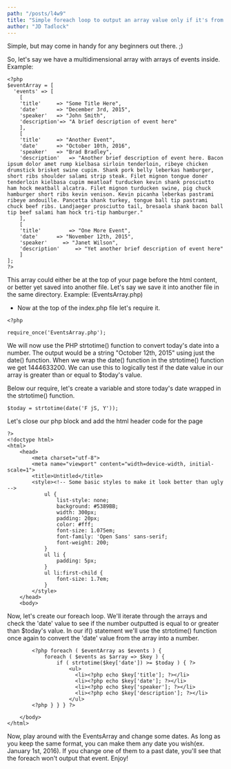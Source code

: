 ```yaml
---
path: "/posts/l4w9"
title: "Simple foreach loop to output an array value only if it's from today or a future date."
author: "JD Tadlock"
---
```


Simple, but may come in handy for any beginners out there. ;)

So, let's say we have a multidimensional array with arrays of events inside. Example:
```
<?php 
$eventArray = [
  'events' => [
	[
	'title'		=> "Some Title Here",
	'date' 		=> "December 3rd, 2015",
	'speaker'	=> "John Smith",
	'description'=> "A brief description of event here"
	],
	[
	'title'		=> "Another Event",
	'date' 		=> "October 10th, 2016",
	'speaker'	=> "Brad Bradley",
	'description'	=> "Another brief description of event here. Bacon ipsum dolor amet rump kielbasa sirloin tenderloin, ribeye chicken drumstick brisket swine cupim. Shank pork belly leberkas hamburger, short ribs shoulder salami strip steak. Filet mignon tongue doner tenderloin kielbasa cupim meatloaf turducken kevin shank prosciutto ham hock meatball alcatra. Filet mignon turducken swine, pig chuck hamburger short ribs kevin venison. Kevin picanha leberkas pastrami ribeye andouille. Pancetta shank turkey, tongue ball tip pastrami chuck beef ribs. Landjaeger prosciutto tail, bresaola shank bacon ball tip beef salami ham hock tri-tip hamburger."
	],
	[
	'title'	        => "One More Event",
	'date' 		=> "November 12th, 2015",
	'speaker'	  => "Janet Wilson",
	'description'	  => "Yet another brief description of event here"
	]
];
?> 
```

This array could either be at the top of your page before the html content, or better yet saved into another file. Let's say we save it into another file in the same directory. Example: (EventsArray.php)
- Now at the top of the index.php file let's require it.

```
<?php 

require_once('EventsArray.php');

```

We will now use the PHP strtotime() function to convert today's date into a number.
The output would be a string "October 12th, 2015" using just the date() function.
When we wrap the date() function in the strtotime() function we get 1444633200.
We can use this to logically test if the date value in our array is greater than or equal to $today's value.

Below our require, let's create a variable and store today's date wrapped in the strtotime() function.
```
$today = strtotime(date('F jS, Y')); 

```
Let's close our php block and add the html header code for the page
```
?>
<!doctype html>
<html>
    <head>
        <meta charset="utf-8">
        <meta name="viewport" content="width=device-width, initial-scale=1">
        <title>Untitled</title>
        <style><!-- Some basic styles to make it look better than ugly -->
        	ul {
        		list-style: none;
        		background: #5389BB;
        		width: 300px;
        		padding: 20px;
        		color: #fff;
        		font-size: 1.075em;
        		font-family: 'Open Sans' sans-serif;
        		font-weight: 200;
        	}
			ul li {
				padding: 5px;
			}
			ul li:first-child {
				font-size: 1.7em;
			}
        </style>
    </head>
    <body>
```
Now, let's create our foreach loop. We'll iterate through the arrays and check the 'date' value to see if the number outputted is equal to or greater than $today's value. In our if() statement we'll use the strtotime() function once again to convert the 'date' value from the array into a number.
```              
		<?php foreach ( $eventArray as $events ) {
			foreach ( $events as $array => $key ) { 
				if ( strtotime($key['date']) >= $today ) { ?>
                    <ul>
					  <li><?php echo $key['title']; ?></li>
					  <li><?php echo $key['date']; ?></li>
					  <li><?php echo $key['speaker']; ?></li>
				      <li><?php echo $key['description']; ?></li>
					</ul>
		<?php } } } ?>

    </body>
</html>
```


Now, play around with the EventsArray and change some dates. As long as you keep the same format, you can make them any date you wish(ex. January 1st, 2016). If you change one of them to a past date, you'll see that the foreach won't output that event. Enjoy!









